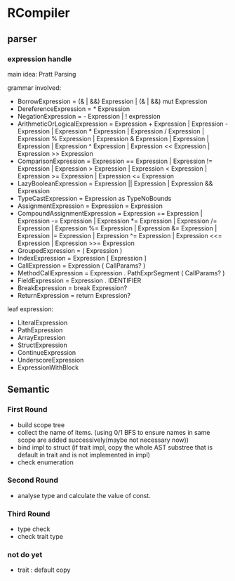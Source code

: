 # RCompiler

## parser

### expression handle

main idea: Pratt Parsing

grammar involved:

* BorrowExpression = (& | &&) Expression | (& | &&) mut Expression
* DereferenceExpression = * Expression
* NegationExpression = - Expression | ! expression
* ArithmeticOrLogicalExpression = 
    Expression + Expression
  | Expression - Expression
  | Expression * Expression
  | Expression / Expression
  | Expression % Expression
  | Expression & Expression
  | Expression | Expression
  | Expression ^ Expression
  | Expression << Expression
  | Expression >> Expression
* ComparisonExpression =
    Expression == Expression
  | Expression != Expression
  | Expression > Expression
  | Expression < Expression
  | Expression >= Expression
  | Expression <= Expression
* LazyBooleanExpression = Expression || Expression | Expression && Expression
* TypeCastExpression = Expression as TypeNoBounds
* AssignmentExpression = Expression = Expression
* CompoundAssignmentExpression =
    Expression += Expression
  | Expression -= Expression
  | Expression *= Expression
  | Expression /= Expression
  | Expression %= Expression
  | Expression &= Expression
  | Expression |= Expression
  | Expression ^= Expression
  | Expression <<= Expression
  | Expression >>= Expression
* GroupedExpression = ( Expression )
* IndexExpression = Expression [ Expression ]
* CallExpression = Expression ( CallParams? )
* MethodCallExpression = Expression . PathExprSegment ( CallParams? )
* FieldExpression = Expression . IDENTIFIER
* BreakExpression = break Expression?
* ReturnExpression = return Expression?

leaf expression:

* LiteralExpression
* PathExpression
* ArrayExpression
* StructExpression
* ContinueExpression
* UnderscoreExpression
* ExpressionWithBlock

## Semantic

### First Round

* build scope tree
* collect the name of items. (using 0/1 BFS to ensure names in same scope are added successively(maybe not necessary now))
* bind impl to struct (if trait impl, copy the whole AST substree that is default in trait and is not implemented in impl)
* check enumeration

### Second Round

* analyse type and calculate the value of const.

### Third Round

* type check
* check trait type

### not do yet

* trait : default copy